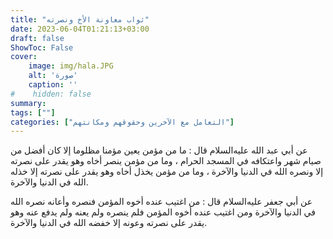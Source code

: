 ```yaml
---
title: "ثواب معاونة الأخ ونصرته"
date: 2023-06-04T01:21:13+03:00
draft: false
ShowToc: False
cover:
    image: img/hala.JPG
    alt: 'صورة'
    caption: ''
#    hidden: false
summary: 
tags: [""]
categories: ["التعامل مع الآخرين وحقوقهم ومكانتهم"]
---
```

عن أبي عبد الله عليه‌السلام
قال : ما من مؤمن يعين مؤمنا مظلوما إلا كان أفضل من صيام شهر واعتكافه
في المسجد الحرام ، وما من مؤمن ينصر أخاه وهو يقدر على نصرته إلا
ونصره الله في الدنيا والآخرة ، وما من مؤمن يخذل أخاه وهو يقدر على
نصرته إلا خذله الله في الدنيا والآخرة.

عن أبي جعفر عليه‌السلام قال : من اغتيب عنده أخوه المؤمن
فنصره وأعانه نصره الله في الدنيا والآخرة ومن اغتيب عنده أخوه المؤمن
فلم ينصره ولم يعنه ولم يدفع عنه وهو يقدر على نصرته وعونه إلا خفضه
الله في الدنيا والآخرة.


